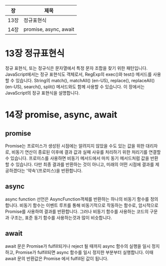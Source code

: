 |장|제목|
|------|---|
|13장|정규표현식|
|14장|promise, async, await|

# 13장 정규표현식
정규 표현식, 또는 정규식은 문자열에서 특정 문자 조합을 찾기 위한 패턴입니다. JavaScript에서는 정규 표현식도 객체로서, RegExp의 exec()와 test() 메서드를 사용할 수 있습니다. String의 match(), matchAll() (en-US), replace(), replaceAll() (en-US), search(), split() 메서드와도 함께 사용할 수 있습니다. 이 장에서는 JavaScript의 정규 표현식을 설명합니다.

# 14장 promise, async, await

## promise
Promise는 프로미스가 생성된 시점에는 알려지지 않았을 수도 있는 값을 위한 대리자로, 비동기 연산이 종료된 이후에 결과 값과 실패 사유를 처리하기 위한 처리기를 연결할 수 있습니다. 프로미스를 사용하면 비동기 메서드에서 마치 동기 메서드처럼 값을 반환할 수 있습니다. 다만 최종 결과를 반환하는 것이 아니고, 미래의 어떤 시점에 결과를 제공하겠다는 '약속'(프로미스)을 반환합니다.

## async
async function 선언은 AsyncFunction객체를 반환하는 하나의 비동기 함수를 정의합니다. 비동기 함수는 이벤트 루프를 통해 비동기적으로 작동하는 함수로, 암시적으로 Promise를 사용하여 결과를 반환합니다. 그러나 비동기 함수를 사용하는 코드의 구문과 구조는, 표준 동기 함수를 사용하는것과 많이 비슷합니다.

## await
await 문은 Promise가 fulfill되거나 reject 될 때까지 async 함수의 실행을 일시 정지하고, Promise가 fulfill되면 async 함수를 일시 정지한 부분부터 실행합니다. 이때  await 문의 반환값은 Promise 에서 fulfill된 값이 됩니다.
